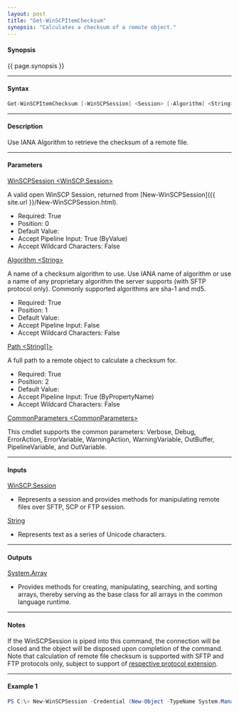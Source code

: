 ```yaml
---
layout: post
title: "Get-WinSCPItemChecksum"
synopsis: "Calculates a checksum of a remote object."
---
```


#### **Synopsis**

{{ page.synopsis }}

---

#### **Syntax**

```powershell
Get-WinSCPItemChecksum [-WinSCPSession] <Session> [-Algorithm] <String> [-Path] <String[]> [<CommonParameters>]
```

---

#### **Description**

Use IANA Algorithm to retrieve the checksum of a remote file.

---

#### **Parameters**

[WinSCPSession \<WinSCP.Session\>](http://winscp.net/eng/docs/library_session)

A valid open WinSCP Session, returned from [New-WinSCPSession]({{ site.url }}/New-WinSCPSession.html).

* Required: True
* Position: 0
* Default Value:
* Accept Pipeline Input: True (ByValue)
* Accept Wildcard Characters: False

[Algorithm \<String\>](http://winscp.net/eng/docs/library_session_calculatefilechecksum)

A name of a checksum algorithm to use. Use IANA name of algorithm or use a name of any proprietary algorithm the server supports (with SFTP protocol only). Commonly supported algorithms are sha-1 and md5.

* Required: True
* Position: 1
* Default Value:
* Accept Pipeline Input: False
* Accept Wildcard Characters: False

[Path \<String\[\]\>](http://winscp.net/eng/docs/library_session_getfileinfo)

A full path to a remote object to calculate a checksum for.

* Required: True
* Position: 2
* Default Value:
* Accept Pipeline Input: True (ByPropertyName)
* Accept Wildcard Characters: False

[CommonParameters \<CommonParameters\>](http://go.microsoft.com/fwlink/?LinkID=113216)

This cmdlet supports the common parameters: Verbose, Debug, ErrorAction, ErrorVariable, WarningAction, WarningVariable, OutBuffer, PipelineVariable, and OutVariable.

---

#### **Inputs**

[WinSCP.Session](http://winscp.net/eng/docs/library_session)

* Represents a session and provides methods for manipulating remote files over SFTP, SCP or FTP session.

[String](https://msdn.microsoft.com/en-us/library/system.string(v=vs.110).aspx)

* Represents text as a series of Unicode characters.

---

#### **Outputs**

[System.Array](https://msdn.microsoft.com/en-us/library/system.array(v=vs.110).aspx)

* Provides methods for creating, manipulating, searching, and sorting arrays, thereby serving as the base class for all arrays in the common language runtime.

---

#### **Notes**

If the WinSCPSession is piped into this command, the connection will be closed and the object will be disposed upon completion of the command.
Note that calculation of remote file checksum is supported with SFTP and FTP protocols only, subject to support of [respective protocol extension](http://winscp.net/eng/docs/protocols). 

---

#### **Example 1**

```powershell
PS C:\> New-WinSCPSession -Credential (New-Object -TypeName System.Management.Automation.PSCredential -ArgumentList $env:USERNAME, (New-Object -TypeName System.Security.SecureString)) -Hostname 'myftphost.org' -Protocol Ftp | Get-WinSCPItemChecksum -Algorithm 'sha-1' -Path '/rDir/file.txt'
```